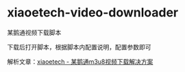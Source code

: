 # xiaoetech-video-downloader
某鹅通视频下载脚本

下载后打开脚本，根据脚本内配置说明，配置参数即可

解析文章：[xiaoetech - 某鹅通m3u8视频下载解决方案](https://doupoa.site/?p=369)
